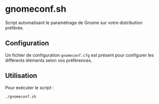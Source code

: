 # gnomeconf.sh

Script automatisant le paramétrage de Gnome sur votre distribution préférée.

## Configuration

Un fichier de configuration `gnomeconf.cfg` est présent pour configurer les différents éléments selon vos préférences.

## Utilisation

Pour exécuter le script : 

```bash
./gnomeconf.sh
```
